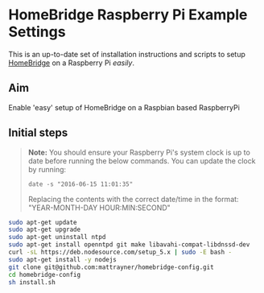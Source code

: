 # HomeBridge Raspberry Pi Example Settings
This is an up-to-date set of installation instructions and scripts to setup [HomeBridge][home-bridge] on a Raspberry Pi *easily*.

## Aim
Enable 'easy' setup of HomeBridge on a Raspbian based RaspberryPi

## Initial steps
> **Note:** You should ensure your Raspberry Pi's system clock is up to date before running the below commands. You can update the clock by running:
> ```
> date -s "2016-06-15 11:01:35"
> ```
> Replacing the contents with the correct date/time in the format: "YEAR-MONTH-DAY HOUR:MIN:SECOND"

```bash
sudo apt-get update
sudo apt-get upgrade
sudo apt-get uninstall ntpd
sudo apt-get install openntpd git make libavahi-compat-libdnssd-dev
curl -sL https://deb.nodesource.com/setup_5.x | sudo -E bash -
sudo apt-get install -y nodejs
git clone git@github.com:mattrayner/homebridge-config.git
cd homebridge-config
sh install.sh
```

[home-bridge]: https://github.com/nfarina/homebridge